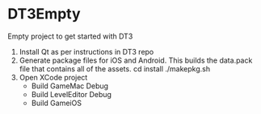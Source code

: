 DT3Empty
========

Empty project to get started with DT3

1. Install Qt as per instructions in DT3 repo
2. Generate package files for iOS and Android. This builds the data.pack file that contains all of the assets.
    cd install
    ./makepkg.sh
2. Open XCode project
    - Build GameMac Debug
    - Build LevelEditor Debug
    - Build GameiOS